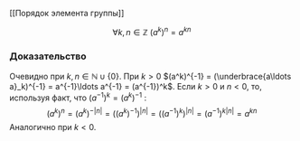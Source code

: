 [[Порядок элемента группы]]

$$\forall k, n \in \mathbb{Z} \ (a^k)^n = a^{kn}$$
### Доказательство
Очевидно при $k, n \in \mathbb{N} \cup \{0\}$. 
При $k > 0$ $(a^k)^{-1} = (\underbrace{a\ldots a}_k)^{-1} = a^{-1}\ldots a^{-1} = (a^{-1})^k$. 
Если $k > 0$ и $n < 0$, то, используя факт, что $(a^{-1})^k = (a^k)^{-1}$ :
$$ (a^k)^n = (a^k)^{-|n|} = ((a^k)^{-1})^{|n|} = ((a^{-1})^k)^{|n|} = (a^{-1})^{k|n|} = a^{kn}$$
Аналогично при $k < 0$. 